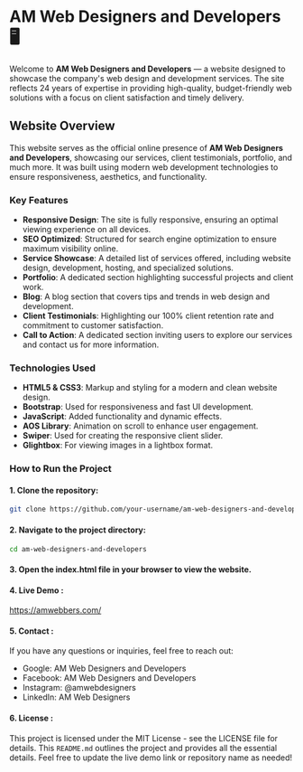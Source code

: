 # AM Web Designers and Developers 🖥️

Welcome to **AM Web Designers and Developers** — a website designed to showcase the company's web design and development services. The site reflects 24 years of expertise in providing high-quality, budget-friendly web solutions with a focus on client satisfaction and timely delivery.

## Website Overview

This website serves as the official online presence of **AM Web Designers and Developers**, showcasing our services, client testimonials, portfolio, and much more. It was built using modern web development technologies to ensure responsiveness, aesthetics, and functionality.

### Key Features

- **Responsive Design**: The site is fully responsive, ensuring an optimal viewing experience on all devices.
- **SEO Optimized**: Structured for search engine optimization to ensure maximum visibility online.
- **Service Showcase**: A detailed list of services offered, including website design, development, hosting, and specialized solutions.
- **Portfolio**: A dedicated section highlighting successful projects and client work.
- **Blog**: A blog section that covers tips and trends in web design and development.
- **Client Testimonials**: Highlighting our 100% client retention rate and commitment to customer satisfaction.
- **Call to Action**: A dedicated section inviting users to explore our services and contact us for more information.

### Technologies Used

- **HTML5 & CSS3**: Markup and styling for a modern and clean website design.
- **Bootstrap**: Used for responsiveness and fast UI development.
- **JavaScript**: Added functionality and dynamic effects.
- **AOS Library**: Animation on scroll to enhance user engagement.
- **Swiper**: Used for creating the responsive client slider.
- **Glightbox**: For viewing images in a lightbox format.

### How to Run the Project

#### 1. Clone the repository:

   ```bash
   git clone https://github.com/your-username/am-web-designers-and-developers.git
```
#### 2. Navigate to the project directory:


```bash
cd am-web-designers-and-developers
```

#### 3. Open the index.html file in your browser to view the website.
#### 4. Live Demo : 
https://amwebbers.com/

#### 5. Contact : 
If you have any questions or inquiries, feel free to reach out:

* Google: AM Web Designers and Developers
* Facebook: AM Web Designers and Developers
* Instagram: @amwebdesigners
* LinkedIn: AM Web Designers

#### 6. License : 
This project is licensed under the MIT License - see the LICENSE file for details. This `README.md` outlines the project and provides all the essential details. Feel free to update the live demo link or repository name as needed!





